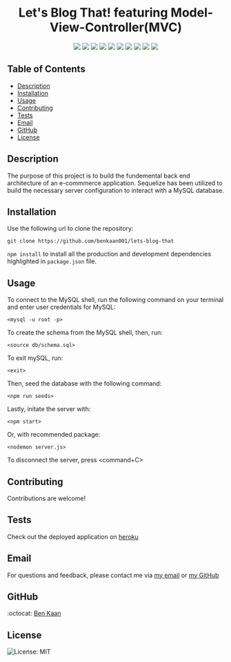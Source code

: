 
<h1 align="center">Let's Blog That! featuring Model-View-Controller(MVC)</h1>
  
<p align="center">
    <img src="https://img.shields.io/badge/Sequelize-52B0E7?style=for-the-badge&logo=Sequelize&logoColor=white"/>
    <img src="https://img.shields.io/badge/heroku-%23430098.svg?style=for-the-badge&logo=heroku&logoColor=white">
    <img src="https://img.shields.io/badge/mysql-%2300f.svg?style=for-the-badge&logo=mysql&logoColor=white" />
    <img src="https://img.shields.io/badge/express.js-%23404d59.svg?style=for-the-badge&logo=express&logoColor=%2361DAFB"  />
    <img src="https://img.shields.io/badge/javascript-%23323330.svg?style=for-the-badge&logo=javascript&logoColor=%23F7DF1E" />
    <img src="https://img.shields.io/badge/node.js-6DA55F?style=for-the-badge&logo=node.js&logoColor=white"  />
    <img src="https://img.shields.io/badge/NPM-%23000000.svg?style=for-the-badge&logo=npm&logoColor=white" />
    <img src="https://img.shields.io/badge/bootstrap-%23563D7C.svg?style=for-the-badge&logo=bootstrap&logoColor=white">
    <img src="https://img.shields.io/badge/Insomnia-black?style=for-the-badge&logo=insomnia&logoColor=5849BE"/>
    <img src="https://img.shields.io/badge/Made%20with-Markdown-1f425f.svg" />
</p>

  ## Table of Contents

  * [Description](#description)
  * [Installation](#installation)
  * [Usage](#usage)
  * [Contributing](#contributing)
  * [Tests](#tests)
  * [Email](#email)
  * [GitHub](#GitHub)
  * [License](#license)

  ## Description
  
  The purpose of this project is to build the fundemental back end architecture of an e-commmerce application. Sequelize has been utilized to build the necessary server configuration to interact with a MySQL database.



  ## Installation

  Use the following url to clone the repository:

  `git clone https://github.com/benkaan001/lets-blog-that`


  `npm install` to install all the production and development dependencies highlighted in `package.json` file.



  ## Usage

  To connect to the MySQL shell, run the following command on your terminal and enter user credentials for MySQL:

  `<mysql -u root -p>`


  To create the schema from the MySQL shell, then, run:

  `<source db/schema.sql>`


  To exit mySQL, run: 

  `<exit>`

  Then, seed the database with the following command:

  `<npm run seeds>`


  Lastly, initate the server with:

  `<npm start>`

  Or, with recommended <nodemon> package:

  `<nodemon server.js>`


  To disconnect the server, press <command+C>

 

  ## Contributing
  
  Contributions are welcome!
  

  ## Tests


  Check out the deployed application on 
  [heroku](https://lit-cove-65977.herokuapp.com)
 


  ## Email

  For questions and feedback, please contact me via [my email](mailto:benkaan001@gmail.com) or [my GitHub](https://www.github.com/benkaan001)
  

  ## GitHub

  :octocat: [Ben Kaan](https://www.github.com/benkaan001)
  

  ## License

  
  ![License: MIT](https://img.shields.io/badge/License-MIT-yellow.svg)
